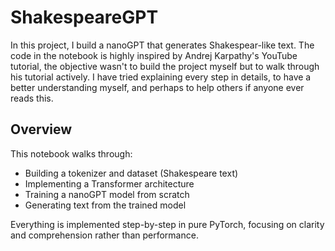 # ShakespeareGPT

In this project, I build a nanoGPT that generates Shakespear-like text.
The code in the notebook is highly inspired by Andrej Karpathy's YouTube tutorial, the objective wasn't to build the project myself but to walk through his tutorial actively.
I have tried explaining every step in details, to have a better understanding myself, and perhaps to help others if anyone ever reads this.

## Overview

This notebook walks through:
- Building a tokenizer and dataset (Shakespeare text)
- Implementing a Transformer architecture
- Training a nanoGPT model from scratch
- Generating text from the trained model

Everything is implemented step-by-step in pure PyTorch, focusing on clarity and comprehension rather than performance.
